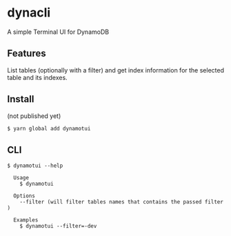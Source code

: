 # dynacli

A simple Terminal UI for DynamoDB

## Features

List tables (optionally with a filter) and get index information for the selected table and its indexes.


## Install

(not published yet)
```bash
$ yarn global add dynamotui
```


## CLI

```
$ dynamotui --help

  Usage
    $ dynamotui

  Options
    --filter (will filter tables names that contains the passed filter )

  Examples
    $ dynamotui --filter=-dev
```
